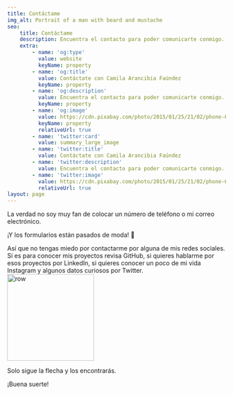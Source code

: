 ```yaml
---
title: Contáctame
img_alt: Portrait of a man with beard and mustache
seo:
    title: Contáctame
    description: Encuentra el contacto para poder comunicarte conmigo.
    extra:
        - name: 'og:type'
          value: website
          keyName: property
        - name: 'og:title'
          value: Contáctate con Camila Arancibia Faúndez
          keyName: property
        - name: 'og:description'
          value: Encuentra el contacto para poder comunicarte conmigo.
          keyName: property
        - name: 'og:image'
          value: https://cdn.pixabay.com/photo/2015/01/25/21/02/phone-612061_960_720.jpg
          keyName: property
          relativeUrl: true
        - name: 'twitter:card'
          value: summary_large_image
        - name: 'twitter:title'
          value: Contáctate con Camila Arancibia Faúndez
        - name: 'twitter:description'
          value: Encuentra el contacto para poder comunicarte conmigo.
        - name: 'twitter:image'
          value: https://cdn.pixabay.com/photo/2015/01/25/21/02/phone-612061_960_720.jpg
          relativeUrl: true
layout: page
---
```


La verdad no soy muy fan de colocar un número de teléfono o mi correo electrónico.

¡Y los formularios están pasados de moda! 💅

Así que no tengas miedo por contactarme por alguna de mis redes sociales. Si es para conocer mis proyectos revisa GitHub, si quieres hablarme por esos proyectos por LinkedIn, si quieres conocer un poco de mi vida Instagram y algunos datos curiosos por Twitter.
<img src="https://cdn-icons-png.flaticon.com/512/20/20856.png" alt="row" width="200"/>

Solo sigue la flecha y los encontrarás.

¡Buena suerte!
